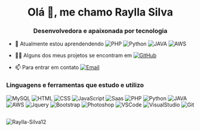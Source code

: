 
<h1 align="center">Olá 👋, me chamo Raylla Silva</h1>
<h3 align="center">Desenvolvedora e apaixonada por tecnologia</h3>

- 🌱 Atualmente estou aprendendendo ![PHP](https://img.shields.io/badge/PHP-363B96?style=for-the-badge&logo=php&logoColor=white)
 ![Python](https://img.shields.io/badge/Python-3776AB?style=for-the-badge&logo=python&logoColor=white)
 ![JAVA](https://img.shields.io/badge/Java-ED8B00?style=for-the-badge&logo=openjdk&logoColor=white)
 ![AWS](https://img.shields.io/badge/Amazon_AWS-232F3E?style=for-the-badge&logo=amazon-aws&logoColor=white)

- 👨‍💻 Alguns dos meus projetos se encontram em [![GitHub](https://img.shields.io/badge/GitHub-100000?style=for-the-badge&logo=github&logoColor=white)](https://github.com/Raylla-Silva12)

- 📫 Para entrar em contato [![Email](https://img.shields.io/badge/Gmail-D14836?style=for-the-badge&logo=gmail&logoColor=white)](raylla.l.silva@gmail.com)

<h3>Linguagens e ferramentas que estudo e utilizo</h3>

![MySQL](https://img.shields.io/badge/MySQL-005C84?style=for-the-badge&logo=mysql&logoColor=white)
![HTML](https://img.shields.io/badge/HTML5-E34F26?style=for-the-badge&logo=html5&logoColor=white)
![CSS](https://img.shields.io/badge/CSS3-1572B6?style=for-the-badge&logo=css3&logoColor=white)
![JavaScript](https://img.shields.io/badge/JavaScript-323330?style=for-the-badge&logo=javascript&logoColor=F7DF1E)
![Saas](https://img.shields.io/badge/Sass-CC6699?style=for-the-badge&logo=sass&logoColor=white)
![PHP](https://img.shields.io/badge/PHP-777BB4?style=for-the-badge&logo=php&logoColor=white)
![Python](https://img.shields.io/badge/Python-3776AB?style=for-the-badge&logo=python&logoColor=white)
![JAVA](https://img.shields.io/badge/Java-ED8B00?style=for-the-badge&logo=openjdk&logoColor=white)
![AWS](https://img.shields.io/badge/Amazon_AWS-232F3E?style=for-the-badge&logo=amazon-aws&logoColor=white)
![Jquery](https://img.shields.io/badge/jQuery-0769AD?style=for-the-badge&logo=jquery&logoColor=white)
![Bootstrap](https://img.shields.io/badge/Bootstrap-563D7C?style=for-the-badge&logo=bootstrap&logoColor=white)
![Photoshop](https://img.shields.io/badge/Adobe%20Photoshop-31A8FF?style=for-the-badge&logo=Adobe%20Photoshop&logoColor=black)
![VSCode](https://img.shields.io/badge/Visual_Studio_Code-0078D4?style=for-the-badge&logo=visual%20studio%20code&logoColor=white)
![VisualStudio](https://img.shields.io/badge/Visual_Studio-5C2D91?style=for-the-badge&logo=visual%20studio&logoColor=white)
![Git](https://img.shields.io/badge/GIT-E44C30?style=for-the-badge&logo=git&logoColor=white)

##

![Raylla-Silva12](https://github-readme-stats.vercel.app/api/top-langs?username=raylla-silva12&theme=blue-green)
